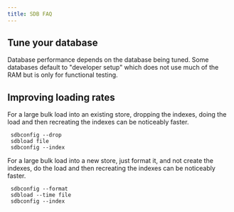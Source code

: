 ```yaml
---
title: SDB FAQ
---
```


## Tune your database

Database performance depends on the database being tuned. Some
databases default to "developer setup" which does not use much of
the RAM but is only for functional testing.

## Improving loading rates
For a large bulk load into an existing store, dropping the indexes,
doing the load and then recreating the indexes can be noticeably
faster.

     sdbconfig --drop
     sdbload file
     sdbconfig --index

For a large bulk load into a new store, just format it, and not
create the indexes, do the load and then recreating the indexes can
be noticeably faster.

     sdbconfig --format
     sdbload --time file
     sdbconfig --index
